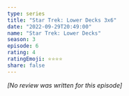 ```yaml
---
type: series
title: "Star Trek: Lower Decks 3x6"
date: "2022-09-29T20:49:00"
name: "Star Trek: Lower Decks"
season: 3
episode: 6
rating: 4
ratingEmoji: ⭐️⭐️⭐️⭐️
share: false
---
```


_[No review was written for this episode]_
